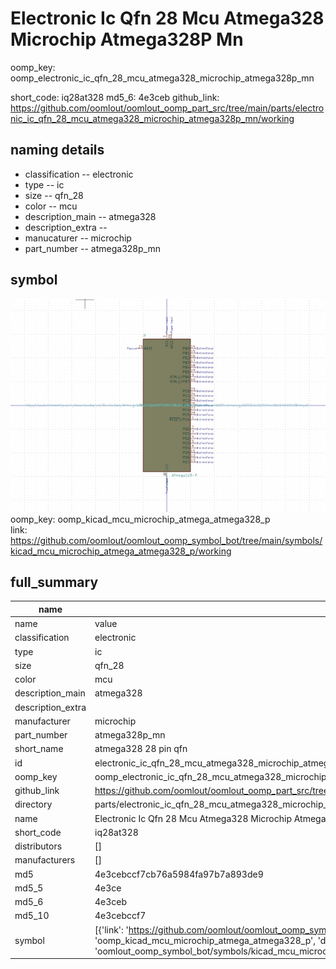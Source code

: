 # Electronic Ic Qfn 28 Mcu Atmega328 Microchip Atmega328P Mn
oomp_key: oomp_electronic_ic_qfn_28_mcu_atmega328_microchip_atmega328p_mn 


short_code: iq28at328
md5_6: 4e3ceb
github_link: https://github.com/oomlout/oomlout_oomp_part_src/tree/main/parts/electronic_ic_qfn_28_mcu_atmega328_microchip_atmega328p_mn/working
## naming details
* classification -- electronic
* type -- ic
* size -- qfn_28
* color -- mcu
* description_main -- atmega328
* description_extra -- 
* manucaturer -- microchip
* part_number -- atmega328p_mn



## symbol

![](symbol/0/working/working_600.png)  
oomp_key: oomp_kicad_mcu_microchip_atmega_atmega328_p  
link: https://github.com/oomlout/oomlout_oomp_symbol_bot/tree/main/symbols/kicad_mcu_microchip_atmega_atmega328_p/working  


## full_summary
| name | value | 
| --- | --- | 
| name | value | 
| classification | electronic | 
| type | ic | 
| size | qfn_28 | 
| color | mcu | 
| description_main | atmega328 | 
| description_extra |  | 
| manufacturer | microchip | 
| part_number | atmega328p_mn | 
| short_name | atmega328 28 pin qfn | 
| id | electronic_ic_qfn_28_mcu_atmega328_microchip_atmega328p_mn | 
| oomp_key | oomp_electronic_ic_qfn_28_mcu_atmega328_microchip_atmega328p_mn | 
| github_link | https://github.com/oomlout/oomlout_oomp_part_src/tree/main/parts/electronic_ic_qfn_28_mcu_atmega328_microchip_atmega328p_mn/working | 
| directory | parts/electronic_ic_qfn_28_mcu_atmega328_microchip_atmega328p_mn | 
| name | Electronic Ic Qfn 28 Mcu Atmega328 Microchip Atmega328P Mn | 
| short_code | iq28at328 | 
| distributors | [] | 
| manufacturers | [] | 
| md5 | 4e3cebccf7cb76a5984fa97b7a893de9 | 
| md5_5 | 4e3ce | 
| md5_6 | 4e3ceb | 
| md5_10 | 4e3cebccf7 | 
| symbol | [{'link': 'https://github.com/oomlout/oomlout_oomp_symbol_bot/tree/main/symbols/kicad_mcu_microchip_atmega_atmega328_p', 'oomp_key': 'oomp_kicad_mcu_microchip_atmega_atmega328_p', 'directory': 'oomlout_oomp_symbol_bot/symbols/kicad_mcu_microchip_atmega_atmega328_p//working/working.kicad_sym'}] | 
